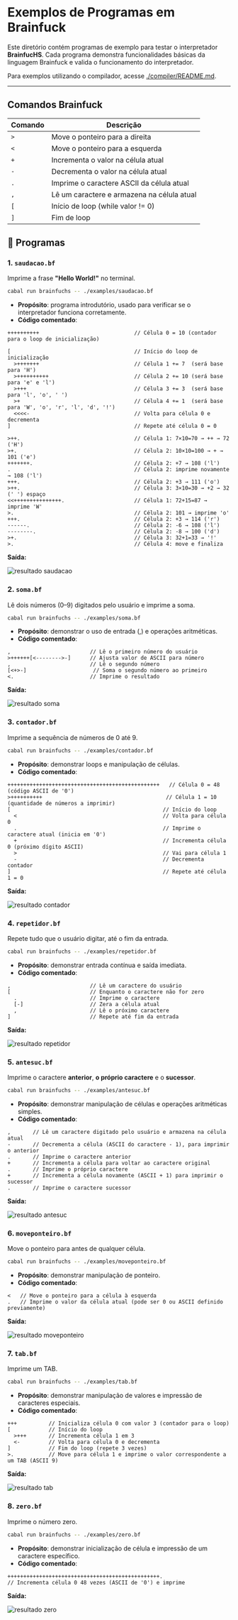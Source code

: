# Exemplos de Programas em Brainfuck

Este diretório contém programas de exemplo para testar o interpretador **BrainfucHS**.
Cada programa demonstra funcionalidades básicas da linguagem Brainfuck e valida o funcionamento do interpretador.

Para exemplos utilizando o compilador, acesse [./compiler/README.md](./compiler/README.md).

---

## Comandos Brainfuck

| Comando | Descrição |
|---------|-----------|
| `>` | Move o ponteiro para a direita |
| `<` | Move o ponteiro para a esquerda |
| `+` | Incrementa o valor na célula atual |
| `-` | Decrementa o valor na célula atual |
| `.` | Imprime o caractere ASCII da célula atual |
| `,` | Lê um caractere e armazena na célula atual |
| `[` | Início de loop (while valor != 0) |
| `]` | Fim de loop |

## 🔹 Programas

### 1. `saudacao.bf`
Imprime a frase **"Hello World!"** no terminal.

```bash
cabal run brainfuchs -- ./examples/saudacao.bf
```

- **Propósito**: programa introdutório, usado para verificar se o interpretador funciona corretamente.
- **Código comentado**:
```brainfuck
++++++++++                              // Célula 0 = 10 (contador para o loop de inicialização)

[                                       // Início do loop de inicialização
  >+++++++                              // Célula 1 += 7  (será base para 'H')
  >++++++++++                           // Célula 2 += 10 (será base para 'e' e 'l')
  >+++                                  // Célula 3 += 3  (será base para 'l', 'o', ' ')
  >+                                    // Célula 4 += 1  (será base para 'W', 'o', 'r', 'l', 'd', '!')
  <<<<-                                 // Volta para célula 0 e decrementa
]                                       // Repete até célula 0 = 0

>++.                                    // Célula 1: 7×10=70 → ++ → 72 ('H')
>+.                                     // Célula 2: 10×10=100 → + → 101 ('e')
+++++++.                                // Célula 2: +7 → 108 ('l')
.                                       // Célula 2: imprime novamente → 108 ('l')
+++.                                    // Célula 2: +3 → 111 ('o')
>++.                                    // Célula 3: 3×10=30 → +2 → 32 (' ') espaço
<<+++++++++++++++.                      // Célula 1: 72+15=87 → imprime 'W'
>.                                      // Célula 2: 101 → imprime 'o'
+++.                                    // Célula 2: +3 → 114 ('r')
------.                                 // Célula 2: -6 → 108 ('l')
--------.                               // Célula 2: -8 → 100 ('d')
>+.                                     // Célula 3: 32+1=33 → '!'
>.                                      // Célula 4: move e finaliza
```

**Saída:**

![resultado saudacao](./prints/resultado-saudacao.png)

### 2. `soma.bf`
Lê dois números (0–9) digitados pelo usuário e imprime a soma.

```bash
cabal run brainfuchs -- ./examples/soma.bf
```

- **Propósito**: demonstrar o uso de entrada (,) e operações aritméticas.
- **Código comentado**:
```brainfuck
,                         // Lê o primeiro número do usuário
>++++++[<-------->-]      // Ajusta valor de ASCII para número
,                         // Lê o segundo número
[<+>-]                     // Soma o segundo número ao primeiro
<.                        // Imprime o resultado
```

**Saída:**

![resultado soma](./prints/resultado-soma.png)

### 3. `contador.bf`
Imprime a sequência de números de 0 até 9.

```bash
cabal run brainfuchs -- ./examples/contador.bf
```

- **Propósito**: demonstrar loops e manipulação de células.
- **Código comentado**:
```brainfuck
++++++++++++++++++++++++++++++++++++++++++++++++   // Célula 0 = 48 (código ASCII de '0')
>++++++++++                                       // Célula 1 = 10 (quantidade de números a imprimir)
[                                                // Início do loop
  <                                              // Volta para célula 0
  .                                              // Imprime o caractere atual (inicia em '0')
  +                                              // Incrementa célula 0 (próximo dígito ASCII)
  >                                              // Vai para célula 1
  -                                              // Decrementa contador
]                                                // Repete até célula 1 = 0
```

**Saída:**

![resultado contador](./prints/resultado-contador.png)

### 4. `repetidor.bf`
Repete tudo que o usuário digitar, até o fim da entrada.

```bash
cabal run brainfuchs -- ./examples/repetidor.bf
```

- **Propósito**: demonstrar entrada contínua e saída imediata.
- **Código comentado**:
```brainfuck
,                         // Lê um caractere do usuário
[                         // Enquanto o caractere não for zero
  .                       // Imprime o caractere
  [-]                     // Zera a célula atual
  ,                       // Lê o próximo caractere
]                         // Repete até fim da entrada

```

**Saída:**

![resultado repetidor](./prints/resultado-repetidor.png)

### 5. `antesuc.bf`
Imprime o caractere **anterior**, **o próprio caractere** e o **sucessor**.

```bash
cabal run brainfuchs -- ./examples/antesuc.bf
```

- **Propósito**: demonstrar manipulação de células e operações aritméticas simples.
- **Código comentado**:
```brainfuck
,       // Lê um caractere digitado pelo usuário e armazena na célula atual
-       // Decrementa a célula (ASCII do caractere - 1), para imprimir o anterior
.       // Imprime o caractere anterior
+       // Incrementa a célula para voltar ao caractere original
.       // Imprime o próprio caractere
+       // Incrementa a célula novamente (ASCII + 1) para imprimir o sucessor
.       // Imprime o caractere sucessor
```

**Saída:**

![resultado antesuc](./prints/resultado-antesuc.png)

### 6. `moveponteiro.bf`
Move o ponteiro para antes de qualquer célula.
```bash
cabal run brainfuchs -- ./examples/moveponteiro.bf
```

- **Propósito**: demonstrar manipulação de ponteiro.
- **Código comentado**:
```brainfuck
<   // Move o ponteiro para a célula à esquerda
.   // Imprime o valor da célula atual (pode ser 0 ou ASCII definido previamente)
```

**Saída:**

![resultado moveponteiro](./prints/resultado-moveponteiro.png)

### 7. `tab.bf`
Imprime um TAB.
```bash
cabal run brainfuchs -- ./examples/tab.bf
```

- **Propósito**: demonstrar manipulação de valores e impressão de caracteres especiais.
- **Código comentado**:
```brainfuck
+++          // Inicializa célula 0 com valor 3 (contador para o loop)
[            // Início do loop
  >+++       // Incrementa célula 1 em 3
  <-         // Volta para célula 0 e decrementa
]            // Fim do loop (repete 3 vezes)
>.           // Move para célula 1 e imprime o valor correspondente a um TAB (ASCII 9)
```

**Saída:**

![resultado tab](./prints/resultado-tab.png)

### 8. `zero.bf`
Imprime o número zero.
```bash
cabal run brainfuchs -- ./examples/zero.bf
```

- **Propósito**: demonstrar inicialização de célula e impressão de um caractere específico.
- **Código comentado**:
```brainfuck
++++++++++++++++++++++++++++++++++++++++++++++++.
// Incrementa célula 0 48 vezes (ASCII de '0') e imprime
```

**Saída:**

![resultado zero](./prints/resultado-zero.png)


